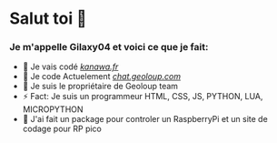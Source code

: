 # Salut toi 👋
### Je m'appelle Gilaxy04 et voici ce que je fait:

- 🔭 Je vais codé *[kanawa.fr](https://kanawa.fr)*
- 🔭 Je code Actuelement *[chat.geoloup.com](https://chat.geoloup.com)*
- 🌱 Je suis le propriétaire de Geoloup team
- ⚡ Fact: Je suis un programmeur HTML, CSS, JS, PYTHON, LUA, MICROPYTHON
- 💯 J'ai fait un package pour controler un RaspberryPi et un site de codage pour RP pico
